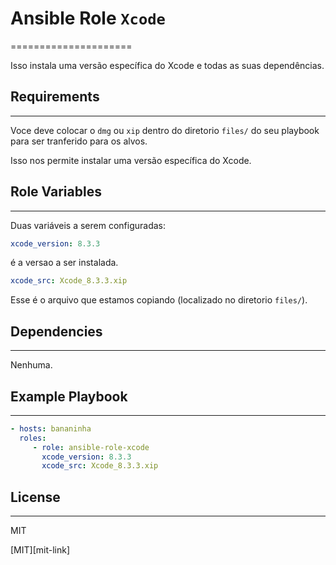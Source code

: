 # Ansible Role `Xcode`
=====================

Isso instala uma versão específica do Xcode e todas as suas dependências.

## Requirements
---------------
Voce deve colocar o `dmg` ou `xip` dentro do diretorio `files/` do seu playbook
para ser tranferido para os alvos.

Isso nos permite instalar uma versão específica do Xcode.

## Role Variables
-----------------

Duas variáveis a serem configuradas:

```yaml
xcode_version: 8.3.3
```

é a versao a ser instalada.

```yaml
xcode_src: Xcode_8.3.3.xip
```

Esse é o arquivo que estamos copiando (localizado no diretorio `files/`).

## Dependencies
---------------

Nenhuma.

## Example Playbook
-------------------

```yaml
- hosts: bananinha
  roles:
     - role: ansible-role-xcode
       xcode_version: 8.3.3
       xcode_src: Xcode_8.3.3.xip
```

## License
----------
MIT

[MIT][mit-link]
